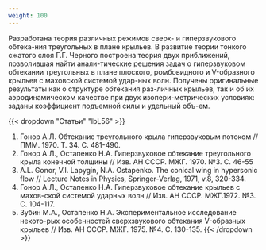 ```yaml
---
weight: 100
---
```


Разработана теория различных режимов сверх- и гиперзвукового обтека-ния треугольных в плане  крыльев. В развитие теории тонкого сжатого слоя Г.Г. Черного построена теория двух приближений, позволившая найти анали-тические решения задач о гиперзвуковом обтекании треугольных в плане плоского, ромбовидного и V-образного крыльев с маховской системой удар-ных волн. Получены оригинальные результаты как о структуре обтекания раз-личных крыльев, так и об их аэродинамическом качестве при двух изопери-метрических условиях: заданы коэффициент подъемной силы и удельный объ-ем.

{{< dropdown "Статьи" "lbL56" >}}
1. Гонор А.Л. Обтекание треугольного крыла гиперзвуковым потоком // ПММ. 1970. Т. 34. С. 481-490.
2. Гонор А.Л., Остапенко Н.А. Гиперзвуковое обтекание треугольного крыла конечной толщины //  Изв. АН СССР. МЖГ. 1970. №3. С. 46-55
3. A.L. Gonor, V.I. Lapygin, N.A. Ostapenko. The conical wing in hypersonic flow //    Lecture Notes in Physics, Springer-Verlag, 1971, v.8, 320-334.
4. Гонор А.Л., Остапенко Н.А. Гиперзвуковое обтекание крыльев с махов-ской   системой ударных волн // Изв. АН СССР. МЖГ.1972. №3. С. 104-117.
5. Зубин М.А., Остапенко Н.А. Экспериментальное исследование некото-рых особенностей сверхзвукового обтекания V-образных крыльев // Изв. АН СССР.  МЖГ. 1975. №4. С. 130-135.
{{< /dropdown >}}
